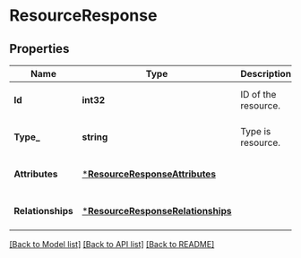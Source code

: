 # ResourceResponse

## Properties
Name | Type | Description | Notes
------------ | ------------- | ------------- | -------------
**Id** | **int32** | ID of the resource.  | [optional] [default to null]
**Type_** | **string** | Type is resource.  | [optional] [default to null]
**Attributes** | [***ResourceResponseAttributes**](ResourceResponse_attributes.md) |  | [optional] [default to null]
**Relationships** | [***ResourceResponseRelationships**](ResourceResponse_relationships.md) |  | [optional] [default to null]

[[Back to Model list]](../README.md#documentation-for-models) [[Back to API list]](../README.md#documentation-for-api-endpoints) [[Back to README]](../README.md)

